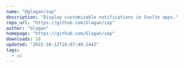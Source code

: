```yaml
---
name: "@glagan/zap"
description: "Display customizable notifications in Svelte apps."
repo_url: "https://github.com/Glagan/zap"
author: "Glagan"
homepage: "https://github.com/Glagan/zap"
downloads: 18
updated: "2022-10-12T16:07:40.244Z"
tags: 
  - ui
---
```

